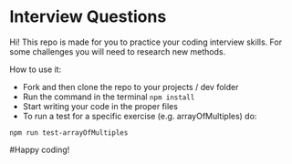 # Interview Questions

Hi! This repo is made for you to practice your coding interview skills. For some challenges you will need to research new methods.


How to use it:
- Fork and then clone the repo to your projects / dev folder
- Run the command in the terminal `npm install`
- Start writing your code in the proper files
- To run a test for a specific exercise (e.g. arrayOfMultiples) do:
```
npm run test-arrayOfMultiples
```

#Happy coding!